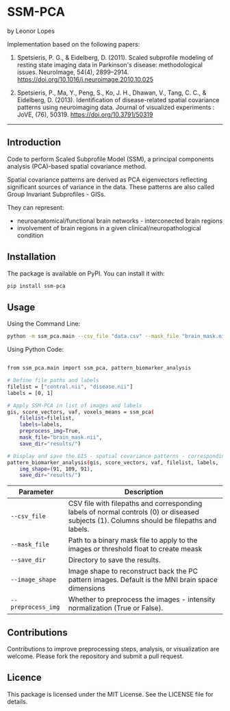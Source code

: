 
# SSM-PCA

by Leonor Lopes


Implementation based on the following papers: 

1. Spetsieris, P. G., & Eidelberg, D. (2011). Scaled subprofile modeling of resting state imaging data in Parkinson's disease: methodological issues. NeuroImage, 54(4), 2899–2914. https://doi.org/10.1016/j.neuroimage.2010.10.025

2. Spetsieris, P., Ma, Y., Peng, S., Ko, J. H., Dhawan, V., Tang, C. C., & Eidelberg, D. (2013). Identification of disease-related spatial covariance patterns using neuroimaging data. Journal of visualized experiments : JoVE, (76), 50319. https://doi.org/10.3791/50319

----- 

<p>

## Introduction

Code to perform Scaled Subprofile Model (SSM), a principal components analysis (PCA)-based spatial covariance method.

Spatial covariance patterns are derived as PCA eigenvectors reflecting significant sources of variance in the data. These patterns are also called Group Invariant Subprofiles - GISs.

They can represent:
- neuroanatomical/functional brain networks - interconected brain regions
- involvement of brain regions in a given clinical/neuropathological condition



## Installation

The package is available on PyPI. You can install it with:

```bash
pip install ssm-pca
```

## Usage

Using the Command Line:

```bash
python -m ssm_pca.main --csv_file "data.csv" --mask_file "brain_mask.nii" --save_dir "results/" --image_shape "(91,109,91)" --preprocess_img True

```

Using Python Code:

```bash

from ssm_pca.main import ssm_pca, pattern_biomarker_analysis

# Define file paths and labels
filelist = ["control.nii", "disease.nii"]
labels = [0, 1]

# Apply SSM-PCA in list of images and labels   
gis, score_vectors, vaf, voxels_means = ssm_pca(
    filelist=filelist, 
    labels=labels,
    preprocess_img=True,
    mask_file="brain_mask.nii",
    save_dir="results/")

# Display and save the GIS - spatial covariance patterns - corresponding to each PC (with Vaf > 5%)
pattern_biomarker_analysis(gis, score_vectors, vaf, filelist, labels, 
    img_shape=(91, 109, 91), 
    save_dir="results/")


```


| Parameter         | Description                                                        |
|-------------------|--------------------------------------------------------------------|
| `--csv_file`      | CSV file with filepaths and corresponding labels of normal controls (0) or diseased subjects (1). Columns should be filepaths and labels.                 |
| `--mask_file`     | Path to a binary mask file to apply to the images or threshold float to create meask                |
| `--save_dir`      | Directory to save the results.                                    |
| `--image_shape`   | Image shape to reconstruct back the PC pattern images. Default is the MNI brain space dimensions                      |
| `--preprocess_img`| Whether to preprocess the images - intensity normalization (True or False).                 |


## Contributions
Contributions to improve preprocessing steps, analysis, or visualization are welcome. Please fork the repository and submit a pull request.


## Licence
This package is licensed under the MIT License. See the LICENSE file for details.
